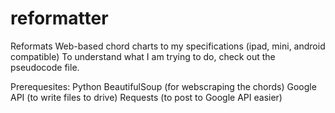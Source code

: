 # reformatter
Reformats Web-based chord charts to my specifications (ipad, mini, android compatible)
To understand what I am trying to do, check out the pseudocode file.

Prerequesites:
Python
BeautifulSoup (for webscraping the chords)
Google API (to write files to drive)
Requests (to post to Google API easier)
